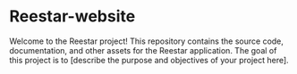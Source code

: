 # Reestar-website
Welcome to the Reestar project! This repository contains the source code, documentation, and other assets for the Reestar application. The goal of this project is to [describe the purpose and objectives of your project here].
